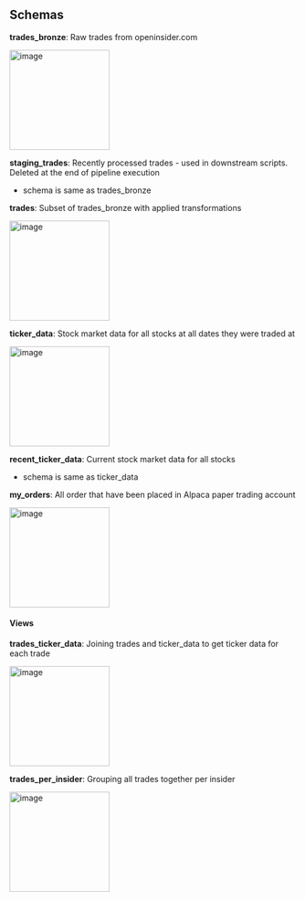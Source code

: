 ## Schemas
**trades_bronze**: Raw trades from openinsider.com

<img width="175" alt="image" src="https://github.com/nruffini32/openinsider/assets/71286321/80a36d94-5790-4cfb-aac7-ee91f47527b7">


**staging_trades**: Recently processed trades - used in downstream scripts. Deleted at the end of pipeline execution
- schema is same as trades_bronze

**trades**: Subset of trades_bronze with applied transformations

<img width="175" alt="image" src="https://github.com/nruffini32/openinsider/assets/71286321/8dce0631-0fa5-4d76-b6cf-f1d94d9e811e">




**ticker_data**: Stock market data for all stocks at all dates they were traded at

<img width="175" alt="image" src="https://github.com/nruffini32/openinsider/assets/71286321/0f2bb822-d005-4bf4-b802-ece8dfc7c66b">


**recent_ticker_data**: Current stock market data for all stocks
- schema is same as ticker_data

**my_orders**: All order that have been placed in Alpaca paper trading account

<img width="175" alt="image" src="https://github.com/nruffini32/openinsider/assets/71286321/c0078600-6eae-4aac-83a7-d95560055c64">

#### Views
**trades_ticker_data**: Joining trades and ticker_data to get ticker data for each trade

<img width="175" alt="image" src="https://github.com/nruffini32/openinsider/assets/71286321/d86ccb4c-d764-4278-8647-3374651790be">


**trades_per_insider**: Grouping all trades together per insider

<img width="175" alt="image" src="https://github.com/nruffini32/openinsider/assets/71286321/e8544d62-5064-4780-bfd8-a201b3396163">
